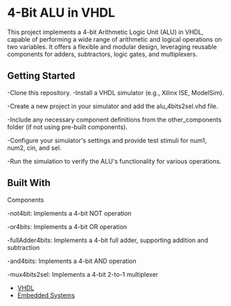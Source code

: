                  
# 4-Bit ALU in VHDL

This project implements a 4-bit Arithmetic Logic Unit (ALU) in VHDL, capable of performing a wide range of arithmetic and logical operations on two variables. It offers a flexible and modular design, leveraging reusable components for adders, subtractors, logic gates, and multiplexers.
 
## Getting Started

-Clone this repository.
-Install a VHDL simulator (e.g., Xilinx ISE, ModelSim).

-Create a new project in your simulator and add the alu_4bits2sel.vhd file.

-Include any necessary component definitions from the other_components folder (if not using pre-built components).

-Configure your simulator's settings and provide test stimuli for num1, num2, cin, and sel.

-Run the simulation to verify the ALU's functionality for various operations.
 
## Built With

Components

-not4bit: Implements a 4-bit NOT operation

-or4bits: Implements a 4-bit OR operation

-fullAdder4bits: Implements a 4-bit full adder, supporting addition and subtraction

-and4bits: Implements a 4-bit AND operation

-mux4bits2sel: Implements a 4-bit 2-to-1 multiplexer


- [VHDL](https://www.contributor-covenant.org/)
- [Embedded Systems](https://creativecommons.org/)

